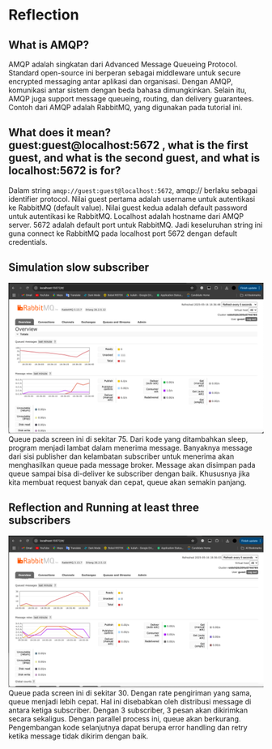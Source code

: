 # Reflection

## What is AMQP?
AMQP adalah singkatan dari Advanced Message Queueing Protocol. Standard open-source ini berperan sebagai middleware untuk secure encrypted messaging antar aplikasi dan organisasi. Dengan AMQP, komunikasi antar  sistem dengan beda bahasa dimungkinkan. Selain itu, AMQP juga support message queueing, routing, dan delivery guarantees. Contoh dari AMQP adalah RabbitMQ, yang digunakan pada tutorial ini.

## What does it mean? guest:guest@localhost:5672 , what is the first guest, and what is the second guest, and what is localhost:5672 is for?
Dalam string `amqp://guest:guest@localhost:5672`, amqp:// berlaku sebagai identifier protocol. Nilai guest pertama adalah username untuk autentikasi ke RabbitMQ (default value). Nilai guest kedua adalah default password untuk autentikasi ke RabbitMQ. Localhost adalah hostname dari AMQP server. 5672 adalah default port untuk RabbitMQ. Jadi keseluruhan string ini guna connect ke RabbitMQ pada localhost port 5672 dengan default credentials.

## Simulation slow subscriber
![Simulation slow subscriber](image/slow.png)
Queue pada screen ini di sekitar 75. Dari kode yang ditambahkan sleep, program menjadi lambat dalam menerima message. Banyaknya message dari sisi publisher dan kelambatan subscriber untuk menerima akan menghasilkan queue pada message broker. Message akan disimpan pada queue sampai bisa di-deliver ke subscriber dengan baik. Khususnya jika kita membuat request banyak dan cepat, queue akan semakin panjang.

## Reflection and Running at least three subscribers
![Reflection and Running at least three subscribers](image/triple.png)
Queue pada screen ini di sekitar 30. Dengan rate pengiriman yang sama, queue menjadi lebih cepat. Hal ini disebabkan oleh distribusi message di antara ketiga subscriber. Dengan 3 subscriber, 3 pesan akan dikirimkan secara sekaligus. Dengan parallel process ini, queue akan berkurang. Pengembangan kode selanjutnya dapat berupa error handling dan retry ketika message tidak dikirim dengan baik.